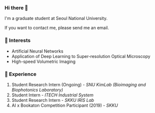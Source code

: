 ### Hi there 👋

I'm a graduate student at Seoul National University.

If you want to contact me, please send me an email.

### 🎯 Interests
- Artificial Neural Networks
- Application of Deep Learning to Super-resolution Optical Microscopy
- High-speed Volumetric Imaging

### 💫 Experience
1. Student Research Intern (Ongoing) - _SNU KimLab (Bioimaging and Biophotonics Laboratory)_
1. Student Intern - _ITECH Industrial System_
2. Student Research Intern - _SKKU IRIS Lab_
3. AI x Bookaton Competition Participant (2019) - _SKKU_

<!--
**ioahKwon/ioahKwon** is a ✨ _special_ ✨ repository because its `README.md` (this file) appears on your GitHub profile.
💫🔥🏆🎯
- 🔭 I’m currently working on ...
- 🌱 I’m currently learning ...
- 👯 I’m looking to collaborate on ...
- 🤔 I’m looking for help with ...
- 💬 Ask me about ...
- 📫 How to reach me: ...
- 😄 Pronouns: ...
- ⚡ Fun fact: ...
-->
